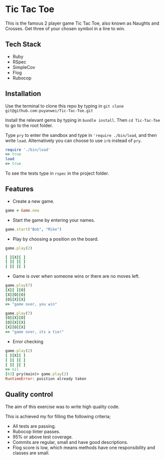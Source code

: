 # Tic Tac Toe
This is the famous 2 player game Tic Tac Toe, also known as Naughts and Crosses. Get three of your chosen symbol in a line to win.

## Tech Stack
- Ruby
- RSpec
- SimpleCov
- Flog
- Rubocop

## Installation
Use the terminal to clone this repo by typing in
`git clone git@github.com:puyanwei/Tic-Tac-Toe.git`

Install the relevant gems by typing in `bundle install`.
Then `cd Tic-Tac-Toe` to go to the root folder.

Type `pry` to enter the sandbox and type in `'require ./bin/load`, and then write `load`.
Alternatively you can choose to use `irb` instead of `pry`.

```ruby
require './bin/load'
=> true
load
=> true
```
To see the tests type in `rspec` in the project folder.
## Features

- Create a new game.
```ruby
game = Game.new
 ```
- Start the game by entering your names.
```ruby
game.start("Bob", "Mike")
 ```
- Play by choosing a position on the board.

```ruby
game.play(2)

[ ][X][ ]
[ ][ ][ ]
[ ][ ][ ]
```
- Game is over when someone wins or there are no moves left.

```ruby
game.play(7)
[X][ ][O]
[X][O][O]
[O][X][X]
=> "game over, you win"
```
```ruby
game.play(7)
[O][X][O]
[O][X][X]
[X][O][X]
=> "game over, its a tie!"
```
- Error checking

```ruby
game.play(2)
[ ][X][ ]
[ ][ ][ ]
[ ][ ][ ]
=> nil
[63] pry(main)> game.play(2)
RuntimeError: position already taken
```
## Quality control
The aim of this exercise was to write high quality code.

This is achieved my for filling the following criteria;
- All tests are passing.
- Rubocop linter passes.
- 95% or above test coverage.
- Commits are regular, small and have good descriptions.
- Flog score is low, which means methods have one responsibility and classes are small.

